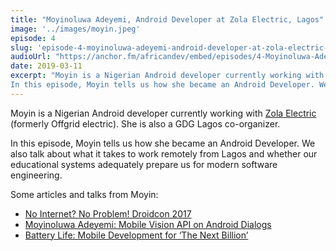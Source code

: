 ```yaml
---
title: "Moyinoluwa Adeyemi, Android Developer at Zola Electric, Lagos"
image: '../images/moyin.jpeg'
episode: 4
slug: 'episode-4-moyinoluwa-adeyemi-android-developer-at-zola-electric-lagos'
audioUrl: "https://anchor.fm/africandev/embed/episodes/4-Moyinoluwa-Adeyemi--Android-Developer-at-Zola-Electric-e3e51h"
date: 2019-03-11
excerpt: "Moyin is a Nigerian Android developer currently working with Zola Electric (formerly Offgrid electric). She is also a GDG Lagos co-organizer.
In this episode, Moyin tells us how she became an Android Developer. We also talk about what it takes to work remotely from Lagos and whether our educational systems adequately prepare us for modern software engineering."
---
```


Moyin is a Nigerian Android developer currently working with [Zola Electric](https://offgrid-electric.com) (formerly Offgrid electric). She is also a GDG Lagos co-organizer.

In this episode, Moyin tells us how she became an Android Developer. We also talk about what it takes to work remotely from Lagos and whether our educational systems adequately prepare us for modern software engineering.

Some articles and talks from Moyin:
- [No Internet? No Problem! Droidcon 2017](https://www.youtube.com/watch?v=rUEAXFO1hgg)
- [Moyinoluwa Adeyemi: Mobile Vision API on Android Dialogs](https://www.youtube.com/watch?v=RcUQTD23f8Y)
- [Battery Life: Mobile Development for ‘The Next Billion’](https://tech.offgrid-electric.com/battery-life-mobile-development-for-the-next-billion-10f02b29126d)